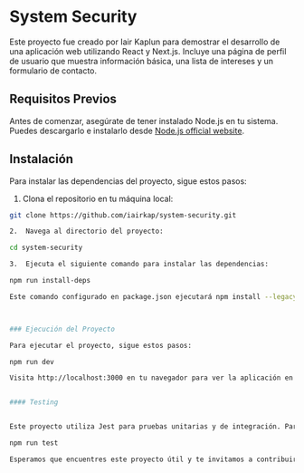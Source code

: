 # System Security

Este proyecto fue creado por Iair Kaplun para demostrar el desarrollo de una aplicación web utilizando React y Next.js. Incluye una página de perfil de usuario que muestra información básica, una lista de intereses y un formulario de contacto.

## Requisitos Previos

Antes de comenzar, asegúrate de tener instalado Node.js en tu sistema. Puedes descargarlo e instalarlo desde [Node.js official website](https://nodejs.org/).

## Instalación

Para instalar las dependencias del proyecto, sigue estos pasos:

1. Clona el repositorio en tu máquina local:

```bash
git clone https://github.com/iairkap/system-security.git

2.	Navega al directorio del proyecto:

cd system-security

3.	Ejecuta el siguiente comando para instalar las dependencias:

npm run install-deps

Este comando configurado en package.json ejecutará npm install --legacy-peer-deps para evitar conflictos con las versiones de las dependencias.



### Ejecución del Proyecto

Para ejecutar el proyecto, sigue estos pasos:

npm run dev

Visita http://localhost:3000 en tu navegador para ver la aplicación en ejecución.


#### Testing


Este proyecto utiliza Jest para pruebas unitarias y de integración. Para ejecutar las pruebas, utiliza el siguiente comando:

npm run test

Esperamos que encuentres este proyecto útil y te invitamos a contribuir con mejoras o sugerencias.
```
